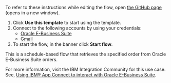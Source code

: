To refer to these instructions while editing the flow, open [the GitHub page](https://github.com/ot4i/app-connect-templates/tree/main/resources/markdown/Create%20a%20single%20invoice%20in%20Oracle%20E-Business%20Suite%20when%20an%20order%20is%20closed_instructions.md) (opens in a new window).

1. Click **Use this template** to start using the template.
2. Connect to the following accounts by using your credentials:
   - [Oracle E-Business Suite](https://ibm.biz/acoracleebs)
   - [Gmail](https://ibm.biz/acgmail)
3. To start the flow, in the banner click **Start flow**.

This is a schedule-based flow that retrieves the specified order from Oracle E-Business Suite orders.

For more information, visit the IBM Integration Community for this use case. See, [Using IBM® App Connect to interact with Oracle E-Business Suite](https://community.ibm.com/community/user/integration/blogs/shamini-arumugam1/2021/11/18/using-ibm-app-connect-with-oracle-ebs).

